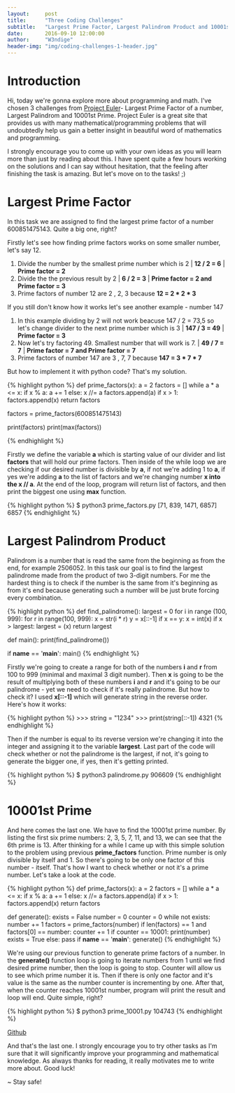 ```yaml
---
layout:     post
title:      "Three Coding Challenges"
subtitle:   "Largest Prime Factor, Largest Palindrom Product and 10001st Prime"
date:       2016-09-10 12:00:00
author:     "W3ndige"
header-img: "img/coding-challenges-1-header.jpg"
---
```


<h1>Introduction</h1>

<p>Hi, today we're gonna explore more about programming and math. I've chosen 3 challenges from <a href="https://projecteuler.net/">Project Euler</a>- Largest Prime Factor of a number, Largest Palindrom and 10001st Prime. Project Euler is a great site that provides us with many mathematical/programming problems that will undoubtedly help us gain a better insight in beautiful word of mathematics and programming. </p>

<p>I strongly encourage you to come up with your own ideas as you will learn more than just by reading about this. I have spent quite a few hours working on the solutions and I can say without hesitation, that the feeling  after finishing the task is amazing. But let's move on to the tasks! ;)</p>

<h1>Largest Prime Factor</h1>
<p>In this task we are assigned to find the largest prime factor of a number 600851475143. Quite a big one, right? </p>
<p>Firstly let's see how finding prime factors works on some smaller number, let's say 12. </p>
<ol>
<li>Divide the number by the smallest prime number which is 2 |  <b>12 / 2 = 6</b> | <b>Prime factor = 2</b></li>
<li>Divide the the previous result by 2 | <b>6 / 2 = 3</b> | <b>Prime factor = 2 and Prime factor = 3</b></li>
<li>Prime factors of number 12 are 2 , 2, 3 because <b>12 = 2 * 2 * 3</b></li>
</ol>

<p>If you still don't know how it works let's see another example - number 147</p>
<ol>
<li>In this example dividing by 2 will not work beacuse 147 / 2 = 73,5 so let's change divider to the next prime number which is 3 | <b>147 / 3 = 49</b> | <b>Prime factor = 3</b></li>
<li>Now let's try factoring 49. Smallest number that will work is 7. | <b>49 / 7 = 7</b> | <b>Prime factor = 7 and Prime factor = 7</b></li>
<li>Prime factors of number 147 are 3 , 7, 7 because <b>147 = 3 * 7 * 7</b></li>
</ol>

<p>But how to implement it with python code? That's my solution. </p>
{% highlight python %}
def prime_factors(x):
    a = 2
    factors = []
    while a * a <= x:
        if x % a:
            a += 1
        else:
            x //= a
            factors.append(a)
    if x > 1:
        factors.append(x)
    return factors

factors = prime_factors(600851475143)

print(factors)
print(max(factors))

{% endhighlight %}

<p>Firstly we define the variable <b>a</b> which is starting value of our divider and list <b>factors</b> that will hold our prime factors.  Then inside of the while loop we are checking if our desired number is divisible by <b>a</b>, if not we're adding 1 to <b>a</b>, if yes we're adding <b>a</b> to the list of factors and we're changing number <b>x into the x // a</b>. At the end of the loop, program will return list of factors, and then print the biggest one using <b>max</b> function.  </p>

{% highlight python %}
$ python3 prime_factors.py
[71, 839, 1471, 6857]
6857
{% endhighlight %}

<h1>Largest Palindrom Product</h1>

<p>Palindrom is a number that is read the same from the beginning as from the end, for example 2506052. In this task our goal is to find the largest palindrome made from the product of two 3-digit numbers. For me the hardest thing is to check if the number is the same from it's beginning as from it's end because generating such a number will be just brute forcing every combination. </p>

{% highlight python %}
def find_palindrome():
    largest = 0
    for i in range (100, 999):
        for r in range(100, 999):
            x = str(i * r)
            y = x[::-1]
            if x == y:
                x = int(x)
                if x > largest:
                    largest = (x)
    return largest

def main():
    print(find_palindrome())

if __name__ == '__main__':
    main()
{% endhighlight %}

<p>Firstly we're going to create a range for both of the numbers <b>i</b> and <b>r</b> from 100 to 999 (minimal and maximal 3 digit number). Then <b>x</b> is going to be the result of multiplying both of these numbers <b>i</b> and <b>r</b> and it's going to be our palindrome - yet we need to check if it's really palindrome. But how to check it? I used <b>x[::-1]</b> which will generate string in the reverse order. Here's how it works:</p>
{% highlight python %}
>>> string = "1234"
>>> print(string[::-1])
4321
{% endhighlight %}

<p>Then if the number is equal to its reverse version we're changing it into the integer and assigning it to the variable <b>largest</b>. Last part of the code will check whether or not the palindrome is the largest, if not, it's going to generate the bigger one, if yes, then it's getting printed. </p>
{% highlight python %}
$ python3 palindrome.py
906609
{% endhighlight %}

<h1>10001st Prime</h1>

<p>And here comes the last one. We have to find the 10001st prime number. By listing the first six prime numbers: 2, 3, 5, 7, 11, and 13, we can see that the 6th prime is 13. After thinking for a while I came up with this simple solution to the problem using previous <b>prime_factors</b> function. Prime number is only divisible by itself and 1. So there's going to be only one factor of this number - itself. That's how I want to check whether or not it's a prime number. Let's take a look at the code. </p>

{% highlight python %}
def prime_factors(x):
    a = 2
    factors = []
    while a * a <= x:
        if x % a:
            a += 1
        else:
            x //= a
            factors.append(a)
    if x > 1:
        factors.append(x)
    return factors


def generate():
    exists = False
    number = 0
    counter = 0
    while not exists:
        number += 1
        factors = prime_factors(number)
        if len(factors) == 1 and factors[0] == number:
            counter += 1
            if counter == 10001:
                print(number)
                exists = True
        else:
            pass
if __name__ == '__main__':
    generate()
{% endhighlight %}

<p>We're using our previous function to generate prime factors of a number. In the <b>generate()</b> function loop is going to iterate numbers from 1 until we find desired prime number, then the loop is going to stop. Counter will allow us to see which prime number it is. Then if there is only one factor and it's value is the same as the number counter is incrementing by one. After that, when the counter reaches 10001st number, program will print the result and loop will end. Quite simple, right? </p>

{% highlight python %}
$ python3 prime_10001.py
104743
{% endhighlight %}

[Github](https://github.com/W3ndige/coding-challenges "Github")<br>

<p>And that's the last one. I strongly encourage you to try other tasks as I'm sure that it will significantly improve your programming and mathematical knowledge. As always thanks for reading, it really motivates me to write more about. Good luck! </p>

<p>~ Stay safe!</p>

